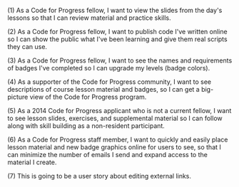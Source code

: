 (1) As a Code for Progress fellow, I want to view the slides from the day's lessons so that I can review material and practice skills.

(2) As a Code for Progress fellow, I want to publish code I've written online so I can show the public what I've been learning and give them real scripts they can use.

(3) As a Code for Progress fellow, I want to see the names and requirements of badges I've completed so I can upgrade my levels (badge colors).

(4) As a supporter of the Code for Progress community, I want to see descriptions of course lesson material and badges, so I can get a big-picture view of the Code for Progress program.

(5) As a 2014 Code for Progress applicant who is not a current fellow, I want to see lesson slides, exercises, and supplemental material so I can follow along with skill building as a non-resident participant.

(6) As a Code for Progress staff member, I want to quickly and easily place lesson material and new badge graphics online for users to see, so that I can minimize the number of emails I send and expand access to the material I create.

(7) This is going to be a user story about editing external links.



